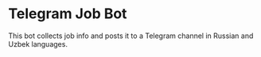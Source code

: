 # Telegram Job Bot
This bot collects job info and posts it to a Telegram channel in Russian and Uzbek languages.
